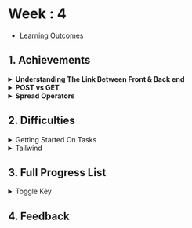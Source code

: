 # Week : 4

- [Learning Outcomes](https://learn.foundersandcoders.com/course/syllabus/developer/week03-project03-server/learning-outcomes/)

## 1. Achievements

<details><summary><strong>Understanding The Link Between Front & Back end</strong></summary>

---

Going into the week I didn't really understand how we were going to link our front end to our back end. I was working from home and was assigned the task of creating a feature that generated a random fact about the seelected country.

I initially didn't even know where to start but I was deteremined to figure it out without help from my team or course facilitator.

I started off by writing an external endpoint in the backend code.

``` ts
const { getOpenAIReponse } = require("./openAI-handling"); 

async function getRandomFact(req, res) {
  const country = req.body.country; 
  if (!country) {
    return res.status(400).json({ error: "Country is required" });
  }

  try {
    const fact = await getOpenAIReponse(country); 
    res.json({ fact });
  } catch (error) {
    console.error("Error getting random fact:", error);
    res.status(500).json({ error: "Failed to fetch random fact" });
  }
}

```
This will extract the country name from the value of the request body. It then calls the getOpenAIReponse function with the country as an argument. The returned value is stored in the fact variable.

This functionality is exported as 'getRandomFact' and then posted to the server. 
```ts
app.post("/random-fact", getRandomFact);
```

The way I have come to understand it, is I am creating a 'website' that this functionality lives on that the front end will then 'visit' and send/recieve values.

This is done like this (more on my use of POST in the next achievement . . .)
```ts
  const fetchCountryFact = async (country: string) => {
    try {
      const response = await fetch(`http://localhost:3000/random-fact`, {
        method: "POST",
        headers: {
          "Content-Type": "application/json",
        },
        body: JSON.stringify({ country }),
      });

      if (!response.ok) {
        throw new Error("Network response was not ok");
      }

      const data = await response.json();
      setCountryFact(data.fact); //set countryFact state to data recieved from backend
    } catch (error) {
      console.error("Error fetching country fact:", error);
    }
  };
```

This is sending the "countrry" value to our server address and recieving back the fact that is set to the countrFact state.


</details>

<details><summary><strong>POST vs GET</strong></summary>

---
I learrned the appropiate times to use POST and when to use GET. In my examples above I initially use app.post because I am making changes to m server to set up the address for my get-fact function. I should have then used GET with my front end as whilst I am sending information, I am not changing anything on my server and I expect data back.

</details>

<details><summary><strong>Spread Operators</strong></summary>

---
I need to do some more reading into them, but from what I understand spread operators allow us to copy objects and arrays, and pass props more conveniently. 

</details>



## 2. Difficulties

<details><summary>Getting Started On Tasks</summary>

---
My biggest challenge sometimes is getting started on tasks. I get overwhelmed with how the logic will work and it can sometimes take a while to get going. This week it was the above mentioned roadblock with how the frontend communicated with the backend.


</details>
<details><summary>Tailwind</summary>

---

I wasn't a huge fan of tailwind to begin with. I prefer to look at a css stylesheet as I feel like I can see everything a bit clearer. I will make more of an effort to get used to using it as I can see the benifits of using tailwind as opposed to traditional CSS.

</details>

## 3. Full Progress List

<details><summary>Toggle Key</summary>

---

</details>



## 4. Feedback


